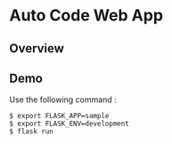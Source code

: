 # Auto Code Web App

## Overview

## Demo

Use the following command :

```
$ export FLASK_APP=sample
$ export FLASK_ENV=development
$ flask run
```
